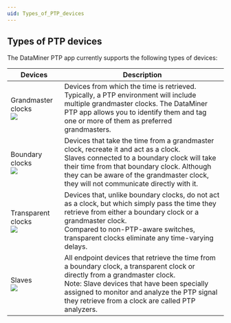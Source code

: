 ```yaml
---
uid: Types_of_PTP_devices
---
```


## Types of PTP devices

The DataMiner PTP app currently supports the following types of devices:

| Devices                                                                                                        | Description                                                                                                                                                                                                                                                                       |
|----------------------------------------------------------------------------------------------------------------|-----------------------------------------------------------------------------------------------------------------------------------------------------------------------------------------------------------------------------------------------------------------------------------|
| Grandmaster clocks<br> ![](~/user-guide/images/PTP_GrandMaster.jpg) | Devices from which the time is retrieved.<br> Typically, a PTP environment will include multiple grandmaster clocks. The DataMiner PTP app allows you to identify them and tag one or more of them as preferred grandmasters.                                                     |
| Boundary clocks<br> ![](~/user-guide/images/PTP_BC.jpg)                      | Devices that take the time from a grandmaster clock, recreate it and act as a clock.<br> Slaves connected to a boundary clock will take their time from that boundary clock. Although they can be aware of the grandmaster clock, they will not communicate directly with it.     |
| Transparent clocks<br> ![](~/user-guide/images/PTP_TC.jpg)                   | Devices that, unlike boundary clocks, do not act as a clock, but which simply pass the time they retrieve from either a boundary clock or a grandmaster clock.<br> Compared to non-PTP-aware switches, transparent clocks eliminate any time-varying delays.                      |
| Slaves<br> ![](~/user-guide/images/PTP_Slave.jpg)                         | All endpoint devices that retrieve the time from a boundary clock, a transparent clock or directly from a grandmaster clock.<br> Note: Slave devices that have been specially assigned to monitor and analyze the PTP signal they retrieve from a clock are called PTP analyzers. |
